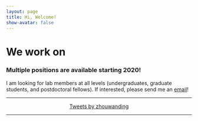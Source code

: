```yaml
---
layout: page
title: Hi, Welcome!
show-avatar: false
---
```


# We work on <span class="typed" style="color:#a50509"></span>

### Multiple positions are available starting 2020!
I am looking for lab members at all levels (undergraduates, graduate students, and postdoctoral fellows). 
If interested, please send me an [email](mailto:zhouwanding@gmail.com)!

---

<center>
<a class="twitter-timeline" data-width="366" data-height="555" data-theme="dark" data-link-color="#19CF86" href="https://twitter.com/zhouwanding?ref_src=twsrc%5Etfw">Tweets by zhouwanding</a> <script async src="https://platform.twitter.com/widgets.js" charset="utf-8"></script>
</center>

---

<script src="js/jquery-1.11.2.min.js"></script>
<!-- <script src="js/typed.2.0.9.js" type="text/javascript"></script> -->
<script src="https://cdn.jsdelivr.net/npm/typed.js@2.0.9"></script>

<script>
var typed = new Typed('.typed', {
  strings: ["Epigenetics.", "Informatics.", "Cancer Genomics.", "Big Data."],
  typeSpeed: 100,
  backdelay: 2000,
  loop: true
});
</script>
